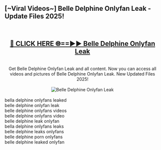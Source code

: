<h2>[~Viral Videos~] Belle Delphine Onlyfan Leak - Update Files 2025!</h2>
<br>
<div align="center">
<h2><a href="https://betterlinks.top/A2PfLJ" rel="nofollow">🔴 CLICK HERE 🌐==►► Belle Delphine Onlyfan Leak</a></h2>
<br>
Get Belle Delphine Onlyfan Leak and all content. Now you can access all videos and pictures of Belle Delphine Onlyfan Leak. New Updated Files 2025!
<br>
<br>
<a href="https://betterlinks.top/A2PfLJ" rel="nofollow" data-target="animated-image.originalLink"><img src="https://i.ibb.co.com/WyWwxjT/player-gif2.gif" alt="Belle Delphine Onlyfan Leak" style="max-width: 100%; display: inline-block;" data-target="animated-image.originalImage"></a>
</div>
<br>
bella delphine onlyfans leaked<br>
belle delphine onlyfan leak<br>
belle delphine onlyfans videos<br>
belle delphine onlyfans video<br>
belle delphine leak onlyfan<br>
bella delphine onlyfans leaks<br>
belle delphine leaks onlyfans<br>
belle delphine porn onlyfans<br>
belle delphine leaked onlyfan